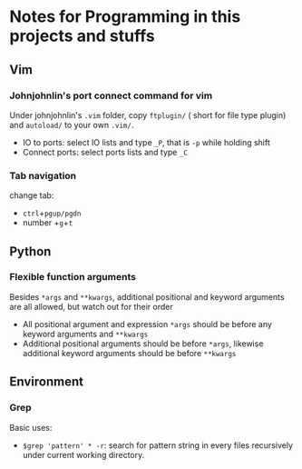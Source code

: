 # Notes for Programming in this projects and stuffs
## Vim
### Johnjohnlin's port connect command for vim
Under johnjohnlin's `.vim` folder, copy `ftplugin/` ( short for file type plugin) and `autoload/` to your own `.vim/`.
* IO to ports: select IO lists and type `_P`, that is `-p` while holding shift
* Connect ports: select ports lists and type `_C`
### Tab navigation
change tab:
* `ctrl`+`pgup/pgdn` 
* number +`g`+`t`
## Python
### Flexible function arguments
Besides `*args` and `**kwargs`, additional positional and keyword arguments are all allowed, but watch out for their order
* All positional argument and expression `*args` should be before any keyword arguments and `**kwargs`
* Additional positional arguments should be before `*args`, likewise additional keyword arguments should be before `**kwargs`
## Environment
### Grep
Basic uses:
* ```$grep 'pattern' * -r```: search for pattern string in every files recursively under current working directory.
